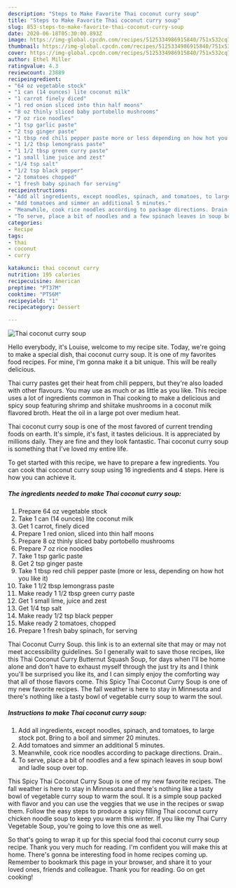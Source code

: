 ```yaml
---
description: "Steps to Make Favorite Thai coconut curry soup"
title: "Steps to Make Favorite Thai coconut curry soup"
slug: 853-steps-to-make-favorite-thai-coconut-curry-soup
date: 2020-06-18T05:30:00.893Z
image: https://img-global.cpcdn.com/recipes/5125334986915840/751x532cq70/thai-coconut-curry-soup-recipe-main-photo.jpg
thumbnail: https://img-global.cpcdn.com/recipes/5125334986915840/751x532cq70/thai-coconut-curry-soup-recipe-main-photo.jpg
cover: https://img-global.cpcdn.com/recipes/5125334986915840/751x532cq70/thai-coconut-curry-soup-recipe-main-photo.jpg
author: Ethel Miller
ratingvalue: 4.3
reviewcount: 23889
recipeingredient:
- "64 oz vegetable stock"
- "1 can (14 ounces) lite coconut milk"
- "1 carrot finely diced"
- "1 red onion sliced into thin half moons"
- "8 oz thinly sliced baby portobello mushrooms"
- "7 oz rice noodles"
- "1 tsp garlic paste"
- "2 tsp ginger paste"
- "1 tbsp red chili pepper paste more or less depending on how hot you like it"
- "1 1/2 tbsp lemongrass paste"
- "1 1/2 tbsp green curry paste"
- "1 small lime juice and zest"
- "1/4 tsp salt"
- "1/2 tsp black pepper"
- "2 tomatoes chopped"
- "1 fresh baby spinach for serving"
recipeinstructions:
- "Add all ingredients, except noodles, spinach, and tomatoes, to large stock pot. Bring to a boil and simmer 20 minutes."
- "Add tomatoes and simmer an additional 5 minutes."
- "Meanwhile, cook rice noodles according to package directions. Drain.."
- "To serve, place a bit of noodles and a few spinach leaves in soup bowl and ladle soup over top."
categories:
- Recipe
tags:
- thai
- coconut
- curry

katakunci: thai coconut curry 
nutrition: 195 calories
recipecuisine: American
preptime: "PT37M"
cooktime: "PT56M"
recipeyield: "1"
recipecategory: Dessert

---
```



![Thai coconut curry soup](https://img-global.cpcdn.com/recipes/5125334986915840/751x532cq70/thai-coconut-curry-soup-recipe-main-photo.jpg)

Hello everybody, it's Louise, welcome to my recipe site. Today, we're going to make a special dish, thai coconut curry soup. It is one of my favorites food recipes. For mine, I'm gonna make it a bit unique. This will be really delicious.

Thai curry pastes get their heat from chili peppers, but they&#39;re also loaded with other flavours. You may use as much or as little as you like. This recipe uses a lot of ingredients common in Thai cooking to make a delicious and spicy soup featuring shrimp and shiitake mushrooms in a coconut milk flavored broth. Heat the oil in a large pot over medium heat.

Thai coconut curry soup is one of the most favored of current trending foods on earth. It's simple, it's fast, it tastes delicious. It is appreciated by millions daily. They are fine and they look fantastic. Thai coconut curry soup is something that I've loved my entire life.


To get started with this recipe, we have to prepare a few ingredients. You can cook thai coconut curry soup using 16 ingredients and 4 steps. Here is how you can achieve it.

<!--inarticleads1-->

##### The ingredients needed to make Thai coconut curry soup:

1. Prepare 64 oz vegetable stock
1. Take 1 can (14 ounces) lite coconut milk
1. Get 1 carrot, finely diced
1. Prepare 1 red onion, sliced into thin half moons
1. Prepare 8 oz thinly sliced baby portobello mushrooms
1. Prepare 7 oz rice noodles
1. Take 1 tsp garlic paste
1. Get 2 tsp ginger paste
1. Take 1 tbsp red chili pepper paste (more or less, depending on how hot you like it)
1. Take 1 1/2 tbsp lemongrass paste
1. Make ready 1 1/2 tbsp green curry paste
1. Get 1 small lime, juice and zest
1. Get 1/4 tsp salt
1. Make ready 1/2 tsp black pepper
1. Make ready 2 tomatoes, chopped
1. Prepare 1 fresh baby spinach, for serving


Thai Coconut Curry Soup. this link is to an external site that may or may not meet accessibility guidelines. So I generally wait to save those recipes, like this Thai Coconut Curry Butternut Squash Soup, for days when I&#39;ll be home alone and don&#39;t have to exhaust myself through the just try its and I think you&#39;ll be surprised you like its, and I can simply enjoy the comforting way that all of those flavors come. This Spicy Thai Coconut Curry Soup is one of my new favorite recipes. The fall weather is here to stay in Minnesota and there&#39;s nothing like a tasty bowl of vegetable curry soup to warm the soul. 

<!--inarticleads2-->

##### Instructions to make Thai coconut curry soup:

1. Add all ingredients, except noodles, spinach, and tomatoes, to large stock pot. Bring to a boil and simmer 20 minutes.
1. Add tomatoes and simmer an additional 5 minutes.
1. Meanwhile, cook rice noodles according to package directions. Drain..
1. To serve, place a bit of noodles and a few spinach leaves in soup bowl and ladle soup over top.


This Spicy Thai Coconut Curry Soup is one of my new favorite recipes. The fall weather is here to stay in Minnesota and there&#39;s nothing like a tasty bowl of vegetable curry soup to warm the soul. It is a simple soup packed with flavor and you can use the veggies that we use in the recipes or swap them. Follow the easy steps to produce a spicy filling Thai coconut curry chicken noodle soup to keep you warm this winter. If you like my Thai Curry Vegetable Soup, you&#39;re going to love this one as well. 

So that's going to wrap it up for this special food thai coconut curry soup recipe. Thank you very much for reading. I'm confident you will make this at home. There's gonna be interesting food in home recipes coming up. Remember to bookmark this page in your browser, and share it to your loved ones, friends and colleague. Thank you for reading. Go on get cooking!
